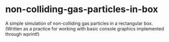 # non-colliding-gas-particles-in-box
A simple simulation of non-colliding gas particles in a rectangular box.
(Written as a practice for working with basic console graphics implemented through wprintf)

